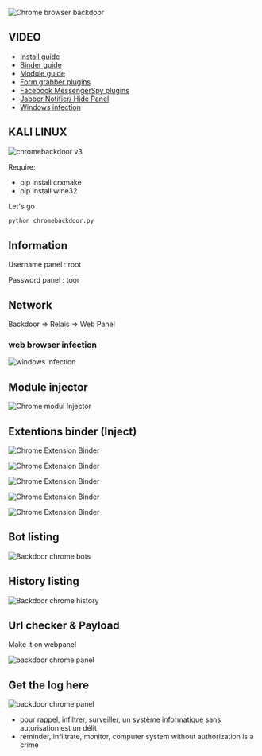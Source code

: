 ![Chrome browser backdoor](http://s24.postimg.org/xls0xq1ud/logochromebackdoor2.png)


## VIDEO
+ [Install guide](https://www.youtube.com/watch?v=uc4817555Fc)
+ [Binder guide](https://www.youtube.com/watch?v=-dndxUl5a1E)
+ [Module guide](https://www.youtube.com/watch?v=BO05H_4TbSE)
+ [Form grabber plugins](https://www.youtube.com/watch?v=c_u6ec87GZs)
+ [Facebook MessengerSpy plugins](https://www.youtube.com/watch?v=2js1g8dZhjQ)
+ [Jabber Notifier/ Hide Panel](https://www.youtube.com/watch?v=2RgrIiXc4RU)
+ [Windows infection](https://www.youtube.com/watch?v=vnsZVMTXOJQ)

## KALI LINUX

![chromebackdoor v3](https://s17.postimg.org/sv36ccjdb/fzeezfzfe.png)

Require:
+ pip install crxmake
+ pip install wine32

Let's go

```bash
python chromebackdoor.py
```

## Information

Username panel : root

Password panel : toor

## Network

Backdoor => Relais => Web Panel

### web browser infection

![windows infection](https://s17.postimg.org/97ca9pofj/bot.png)

## Module injector ##
![Chrome modul Injector](http://img4.hostingpics.net/pics/335930Capturedecran20160304a183405.png)


## Extentions binder (Inject)
![Chrome Extension Binder](https://s31.postimg.org/s568z43fv/Capture_d_e_cran_2016_07_04_a_16_15_33.png)

![Chrome Extension Binder](http://img15.hostingpics.net/pics/838684Capturedecran20160304a110804.png)

![Chrome Extension Binder](http://img15.hostingpics.net/pics/200669Capturedecran20160304a111014.png)

![Chrome Extension Binder](http://img15.hostingpics.net/pics/722273Capturedecran20160304a110922.png)

![Chrome Extension Binder](http://img15.hostingpics.net/pics/530976Capturedecran20160304a110908.png)

## Bot listing
![Backdoor chrome bots](http://s23.postimg.org/ti2uzy5rf/Capture_d_e_cran_2016_03_01_a_15_46_16.png)


## History listing
![Backdoor chrome history](http://s29.postimg.org/ofjozpb2f/Capture_d_e_cran_2016_03_01_a_16_04_43.png)


## Url checker & Payload 

Make it on webpanel

![backdoor chrome panel](http://img15.hostingpics.net/pics/130725Capturedecran20160114a112508.png)

## Get the log here

![backdoor chrome panel](http://img15.hostingpics.net/pics/277755panelback.png)


+ pour rappel, infiltrer, surveiller, un système informatique sans autorisation est un délit
+ reminder, infiltrate, monitor, computer system without authorization is a crime
